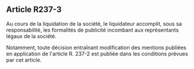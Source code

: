 Article R237-3
----
Au cours de la liquidation de la société, le liquidateur accomplit, sous sa
responsabilité, les formalités de publicité incombant aux représentants légaux
de la société.

Notamment, toute décision entraînant modification des mentions publiées en
application de l'article R. 237-2 est publiée dans les conditions prévues par
cet article.
